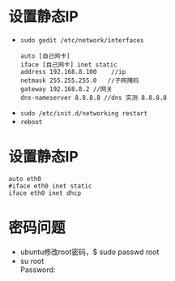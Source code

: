 #  设置静态IP

- `sudo gedit /etc/network/interfaces`
    ```
    auto [自己网卡]
    iface [自己网卡] inet static
    address 192.168.8.100    //ip
    netmask 255.255.255.0   //子网掩码
    gateway 192.168.8.2 //网关
    dns-nameserver 8.8.8.8 //dns 实测 8.8.8.8
    ```
- `sudo /etc/init.d/networking restart`
- `reboot`
#   设置静态IP
``` 
auto eth0
#iface eth0 inet static
iface eth0 inet dhcp
```
#   密码问题
-   ubuntu修改root密码，$ sudo passwd root
-   su root    
    Password:   